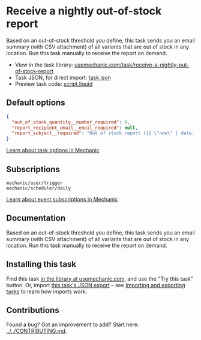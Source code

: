 # Receive a nightly out-of-stock report

Based on an out-of-stock threshold you define, this task sends you an email summary (with CSV attachment) of all variants that are out of stock in any location. Run this task manually to receive the report on demand.

* View in the task library: [usemechanic.com/task/receive-a-nightly-out-of-stock-report](https://usemechanic.com/task/receive-a-nightly-out-of-stock-report)
* Task JSON, for direct import: [task.json](../../tasks/receive-a-nightly-out-of-stock-report.json)
* Preview task code: [script.liquid](./script.liquid)

## Default options

```json
{
  "out_of_stock_quantity__number_required": 0,
  "report_recipient_email__email_required": null,
  "report_subject__required": "Out of stock report ({{ \"now\" | date: \"%Y-%m-%d\" }})"
}
```

[Learn about task options in Mechanic](https://docs.usemechanic.com/article/471-task-options)

## Subscriptions

```liquid
mechanic/user/trigger
mechanic/scheduler/daily
```

[Learn about event subscriptions in Mechanic](https://docs.usemechanic.com/article/408-subscriptions)

## Documentation

Based on an out-of-stock threshold you define, this task sends you an email summary (with CSV attachment) of all variants that are out of stock in any location. Run this task manually to receive the report on demand.

## Installing this task

Find this task [in the library at usemechanic.com](https://usemechanic.com/task/receive-a-nightly-out-of-stock-report), and use the "Try this task" button. Or, import [this task's JSON export](../../tasks/receive-a-nightly-out-of-stock-report.json) – see [Importing and exporting tasks](https://docs.usemechanic.com/article/505-importing-and-exporting-tasks) to learn how imports work.

## Contributions

Found a bug? Got an improvement to add? Start here: [../../CONTRIBUTING.md](../../CONTRIBUTING.md).
